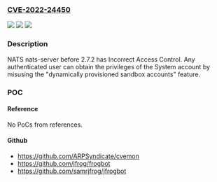 ### [CVE-2022-24450](https://cve.mitre.org/cgi-bin/cvename.cgi?name=CVE-2022-24450)
![](https://img.shields.io/static/v1?label=Product&message=n%2Fa&color=blue)
![](https://img.shields.io/static/v1?label=Version&message=n%2Fa&color=blue)
![](https://img.shields.io/static/v1?label=Vulnerability&message=n%2Fa&color=brighgreen)

### Description

NATS nats-server before 2.7.2 has Incorrect Access Control. Any authenticated user can obtain the privileges of the System account by misusing the "dynamically provisioned sandbox accounts" feature.

### POC

#### Reference
No PoCs from references.

#### Github
- https://github.com/ARPSyndicate/cvemon
- https://github.com/jfrog/frogbot
- https://github.com/samrjfrog/jfrogbot

